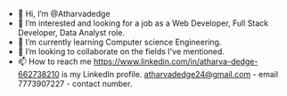 - 👋 Hi, I’m @Atharvadedge
- 👀 I’m interested and looking for a job as a Web Developer, Full Stack Developer, Data Analyst role.
- 🌱 I’m currently learning Computer science Engineering.
- 💞️ I’m looking to collaborate on the fields I've mentioned.
- 📫 How to reach me 
https://www.linkedin.com/in/atharva-dedge-662738210 is my LinkedIn profile.
atharvadedge24@gmail.com - email
7773907227 - contact number.
<!---
Atharvadedge/Atharvadedge is a ✨ special ✨ repository because its `README.md` (this file) appears on your GitHub profile.
You can click the Preview link to take a look at your changes.
--->
